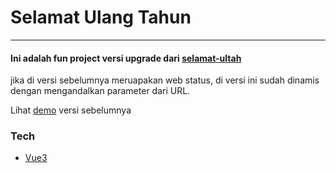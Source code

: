 # Selamat Ulang Tahun
---
#### Ini adalah fun project versi upgrade dari [selamat-ultah](https://github.com/strbagus/selamat-ultah)
jika di versi sebelumnya meruapakan web status, di versi ini sudah dinamis dengan mengandalkan parameter dari URL.

<!-- Lihat [demo](https://) -->

Lihat [demo](https://strbagus.github.io/selamat-ultah) versi sebelumnya

### Tech
- [Vue3](https://vuejs.org/)